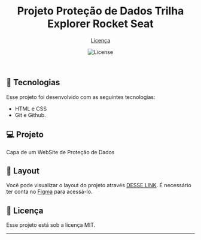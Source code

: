 <h1 align="center"> Projeto Proteção de Dados Trilha Explorer Rocket Seat </h1>

<p align="center">

</p>

<p align="center">
  <a href="#memo-licença">Licença</a>
</p>

<p align="center">
  <img alt="License" src="https://img.shields.io/static/v1?label=license&message=MIT&color=49AA26&labelColor=000000">
</p>

<br>



## 🚀 Tecnologias

Esse projeto foi desenvolvido com as seguintes tecnologias:

- HTML e CSS
- Git e Github.


## 💻 Projeto

Capa de um WebSite de Proteção de Dados

## 🔖 Layout

Você pode visualizar o layout do projeto através [DESSE LINK](https://www.figma.com/file/y2REtrEvWK5PKd1jzRuO6L/Explorer-(Copy)?node-id=16%3A106). É necessário ter conta no [Figma](https://figma.com) para acessá-lo.

## :memo: Licença

Esse projeto está sob a licença MIT.

---